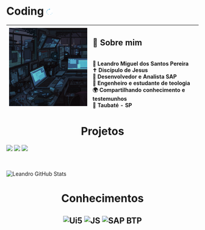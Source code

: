 # Coding  ![Alt Text](img/lazyload.gif)


|![Alt Text](img/gif022.gif) | <h2>🚀 Sobre mim</h2></br>👤 Leandro Miguel dos Santos Pereira </br> ✝️ Discípulo de Jesus  </br> 🎯 Desenvolvedor e Analista SAP </br> 📖 Engenheiro e estudante de teologia </br> 🌍 Compartilhando conhecimento e testemunhos </br> 📍 Taubaté - SP </br> |
| :-------------------------- | :----------------------------------------------------------------------------------------------------------------------------------------------------------------------------------------------------------------------------------------------------------------------------------------------------------------------------------------------------------------------------------------------------- |
<h1 align="center">Projetos</h1>
<a><a target="_blank"href="https://github.com/leandro-miguell/sorteio-em-java" alt="Projeto básico Java">
<img src=https://img.shields.io/badge/JAVA-Sistema_de_Sorteio_através_de_um_txt-red.svg style="max-width: 50%;"></a>
<a><a target="_blank2"href="https://github.com/leandro-miguell/open-business" alt="Projeto OPEN UI5">
<img src=https://img.shields.io/badge/UI5-Open_Business-blue.svg style="max-width: 50%;"></a>
<a><a target="_blank3"href="https://github.com/leandro-miguell/rhema-notes" alt="Projeto RHEMA NOTES">
<img src=https://img.shields.io/badge/UI5-Rhema_Notes-green.svg style="max-width: 50%;"></a>

<br><br>
   ![Leandro GitHub Stats](https://github-readme-stats.vercel.app/api?username=leandro-miguell&show_icons=true&theme=dracula)
<h1 align="center">Conhecimentos</h1>
  <h2 align="center">
    <img height="60" src=https://sap.github.io/ui5-tooling/v3/images/UI5_logo_wide.png alt="Ui5"/>
    <img height="60" src=https://upload.wikimedia.org/wikipedia/commons/thumb/9/99/Unofficial_JavaScript_logo_2.svg/512px-Unofficial_JavaScript_logo_2.svg.png alt="JS"/>
    <img height="60" src="https://www.sap.com/content/dam/application/shared/logos/sap-logo-svg.svg" alt="SAP BTP"/>
    </h2>
 
    


  